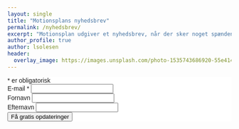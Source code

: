 ```yaml
---
layout: single
title: "Motionsplans nyhedsbrev"
permalink: /nyhedsbrev/
excerpt: "Motionsplan udgiver et nyhedsbrev, når der sker noget spændende med træningsøvelser, træningsprogrammer og viden om træning."
author_profile: true
author: lsolesen
header:
  overlay_image: https://images.unsplash.com/photo-1535743686920-55e4145369b9?ixlib=rb-1.2.1&ixid=eyJhcHBfaWQiOjEyMDd9&auto=format&fit=crop&w=1600&q=80
---
```


<!-- Begin Mailchimp Signup Form -->
<link href="//cdn-images.mailchimp.com/embedcode/classic-10_7.css" rel="stylesheet" type="text/css">
<style type="text/css">
	#mc_embed_signup{background:#fff; clear:left; font:14px Helvetica,Arial,sans-serif; }
	/* Add your own Mailchimp form style overrides in your site stylesheet or in this style block.
	   We recommend moving this block and the preceding CSS link to the HEAD of your HTML file. */
</style>
<div id="mc_embed_signup">
<form action="https://motionsplan.us2.list-manage.com/subscribe/post?u=c17bb696b7624b69cbd0acaff&amp;id=90126d39b0" method="post" id="mc-embedded-subscribe-form" name="mc-embedded-subscribe-form" class="validate" target="_blank" novalidate>
    <div id="mc_embed_signup_scroll">
<div class="indicates-required"><span class="asterisk">*</span> er obligatorisk</div>
<div class="mc-field-group">
	<label for="mce-EMAIL">E-mail <span class="asterisk">*</span>
</label>
	<input type="email" value="" name="EMAIL" class="required email" id="mce-EMAIL">
</div>
<div class="mc-field-group">
	<label for="mce-FNAME">Fornavn</label>
	<input type="text" value="" name="FNAME" class="" id="mce-FNAME">
</div>
<div class="mc-field-group">
	<label for="mce-LNAME">Efternavn</label>
	<input type="text" value="" name="LNAME" class="" id="mce-LNAME">
</div>
	<div id="mce-responses" class="clear">
		<div class="response" id="mce-error-response" style="display:none"></div>
		<div class="response" id="mce-success-response" style="display:none"></div>
	</div>    <!-- real people should not fill this in and expect good things - do not remove this or risk form bot signups-->
    <div style="position: absolute; left: -5000px;" aria-hidden="true"><input type="text" name="b_c17bb696b7624b69cbd0acaff_90126d39b0" tabindex="-1" value=""></div>
    <div class="clear"><input type="submit" value="Få gratis opdateringer" name="subscribe" id="mc-embedded-subscribe" class="button"></div>
    </div>
</form>
</div>

<!--End mc_embed_signup-->
